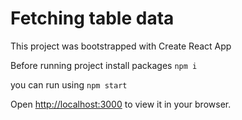 # Fetching table data

This project was bootstrapped with Create React App

Before running project install packages `npm i`

you can run using `npm start`

Open [http://localhost:3000](http://localhost:3000) to view it in your browser.
